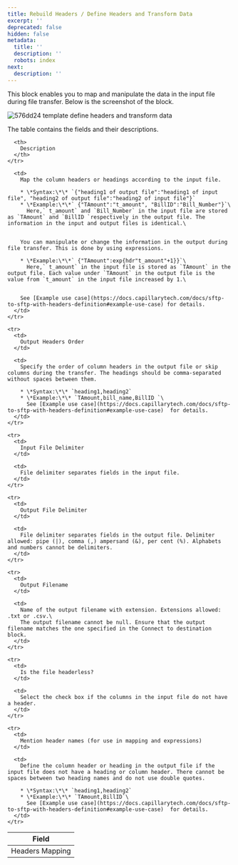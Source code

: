 ```yaml
---
title: Rebuild Headers / Define Headers and Transform Data
excerpt: ''
deprecated: false
hidden: false
metadata:
  title: ''
  description: ''
  robots: index
next:
  description: ''
---
```

This block enables you to map and manipulate the data in the input file during file transfer. Below is the screenshot of the block.

![576dd24 template define headers and transform data](https://files.readme.io/576dd24-template_define_headers_and_transform_data.png)

The table contains the fields and their descriptions.

<Table align={["left","left"]}>
  <thead>
    <tr>
      <th>
        Field
      </th>

      <th>
        Description
      </th>
    </tr>
  </thead>

  <tbody>
    <tr>
      <td>
        Headers Mapping
      </td>

      <td>
        Map the column headers or headings according to the input file.  

        * \*Syntax:\*\* `{"heading1 of output file":"heading1 of input file", "heading2 of output file":"heading2 of input file"}`  
        * \*Example:\*\*` {"TAmount":"t_amount", "BillID":"Bill_Number"}`\
          Here,` t_amount` and `Bill_Number` in the input file are stored as `TAmount` and `BillID `respectively in the output file. The information in the input and output files is identical.\
            

        You can manipulate or change the information in the output during file transfer. This is done by using expressions.  

        * \*Example:\*\*` {"TAmount":exp{hdr"t_amount"+1}}`\
          Here,` t_amount` in the input file is stored as `TAmount` in the output file. Each value under `TAmount` in the output file is the value from `t_amount` in the input file increased by 1.\
            

        See [Example use case](https://docs.capillarytech.com/docs/sftp-to-sftp-with-headers-definition#example-use-case) for details.
      </td>
    </tr>

    <tr>
      <td>
        Output Headers Order
      </td>

      <td>
        Specify the order of column headers in the output file or skip columns during the transfer. The headings should be comma-separated without spaces between them.  

        * \*Syntax:\*\* `heading1,heading2`  
        * \*Example:\*\* `TAmount,bill_name,BillID `\
          See [Example use case](https://docs.capillarytech.com/docs/sftp-to-sftp-with-headers-definition#example-use-case)  for details.
      </td>
    </tr>

    <tr>
      <td>
        Input File Delimiter
      </td>

      <td>
        File delimiter separates fields in the input file.
      </td>
    </tr>

    <tr>
      <td>
        Output File Delimiter
      </td>

      <td>
        File delimiter separates fields in the output file. Delimiter allowed: pipe (|), comma (,) ampersand (&), per cent (%). Alphabets and numbers cannot be delimiters.
      </td>
    </tr>

    <tr>
      <td>
        Output Filename
      </td>

      <td>
        Name of the output filename with extension. Extensions allowed: .txt or .csv.\
        The output filename cannot be null. Ensure that the output filename matches the one specified in the Connect to destination block.
      </td>
    </tr>

    <tr>
      <td>
        Is the file headerless?
      </td>

      <td>
        Select the check box if the columns in the input file do not have a header.
      </td>
    </tr>

    <tr>
      <td>
        Mention header names (for use in mapping and expressions)
      </td>

      <td>
        Define the column header or heading in the output file if the input file does not have a heading or column header. There cannot be spaces between two heading names and do not use double quotes.  

        * \*Syntax:\*\* `heading1,heading2`  
        * \*Example:\*\* `TAmount,BillID`\
          See [Example use case](https://docs.capillarytech.com/docs/sftp-to-sftp-with-headers-definition#example-use-case)  for details.
      </td>
    </tr>
  </tbody>
</Table>
